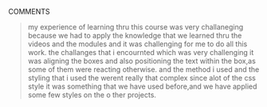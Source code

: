 COMMENTS
>my experience of learning thru this course was very challaneging because we had to apply the knowledge that we learned thru the videos and the modules and it was challenging for me to do all this work.
>the challanges that i encournted which was very challenging it was aligning the boxes and also positioning the text within the box,as some of them were reacting otherwise.
>and the method i used and the styling that i used the werent really that complex since alot of the css style it was something that we have used before,and we have applied some few styles on the o ther projects. 
